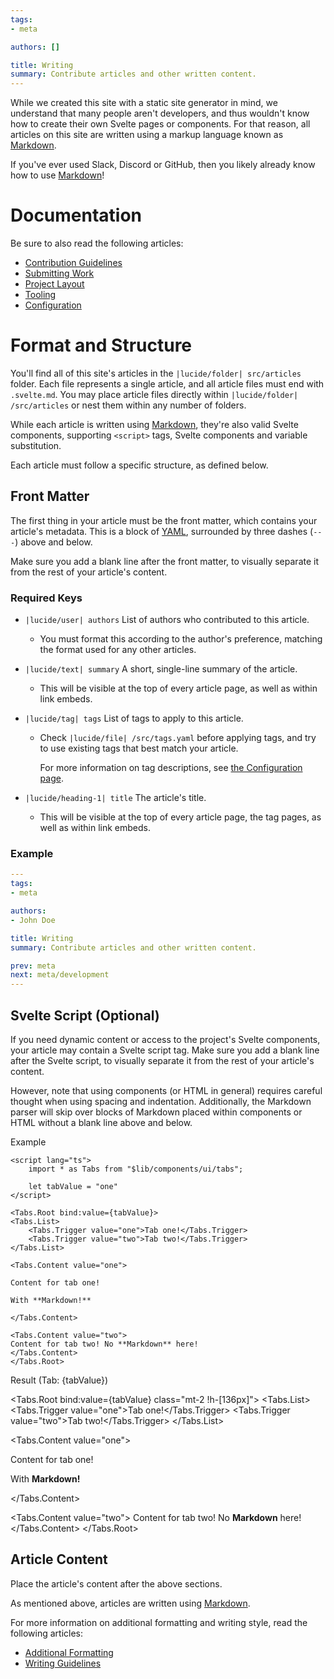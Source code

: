 ```yaml
---
tags:
- meta

authors: []

title: Writing
summary: Contribute articles and other written content.
---
```


<script lang="ts">
    import * as Tabs from "$lib/components/ui/tabs/index.js";

    let tabValue = "one";
</script>

While we created this site with a static site generator in mind, we understand that many people aren't developers,
and thus wouldn't know how to create their own Svelte pages or components.
For that reason, all articles on this site are written using a markup language known as
[Markdown](https://www.markdownguide.org/basic-syntax/).

If you've ever used Slack, Discord or GitHub, then you likely already know how to use
[Markdown](https://www.markdownguide.org/basic-syntax/)!

<!--more-->

# Documentation

Be sure to also read the following articles:

- [Contribution Guidelines](/a/meta/contributing/guidelines)
- [Submitting Work](/a/meta/contributing/submission)
- [Project Layout](/a/meta/contributing/project-layout)
- [Tooling](/a/meta/contributing/tooling)
- [Configuration](/a/meta/contributing/configuration)

# Format and Structure

You'll find all of this site's articles in the `|lucide/folder| src/articles` folder.
Each file represents a single article, and all article files must end with `.svelte.md`.
You may place article files directly within `|lucide/folder| /src/articles` or nest them within any number of folders.

While each article is written using [Markdown](https://www.markdownguide.org/basic-syntax/), they're also valid Svelte
components, supporting `<script>` tags, Svelte components and variable substitution.

Each article must follow a specific structure, as defined below.

## Front Matter

The first thing in your article must be the front matter, which contains your article's metadata.
This is a block of [YAML](https://learnxinyminutes.com/docs/yaml/), surrounded by three dashes (`---`) above and below.

Make sure you add a blank line after the front matter, to visually separate it from the rest of your article's content.

### Required Keys

- `|lucide/user| authors` List of authors who contributed to this article.
  - You must format this according to the author's preference, matching the format used for any other articles.
- `|lucide/text| summary` A short, single-line summary of the article.
  - This will be visible at the top of every article page, as well as within link embeds.
- `|lucide/tag| tags` List of tags to apply to this article.
  - Check `|lucide/file| /src/tags.yaml` before applying tags,
    and try to use existing tags that best match your article.

    For more information on tag descriptions,
    see [the Configuration page](/a/meta/contributing/configuration#tag-descriptions).

- `|lucide/heading-1| title` The article's title.
    - This will be visible at the top of every article page, the tag pages, as well as within link embeds.

### Example

```yml
---
tags:
- meta

authors:
- John Doe

title: Writing
summary: Contribute articles and other written content.

prev: meta
next: meta/development
---
```

## Svelte Script (Optional)

If you need dynamic content or access to the project's Svelte components, your article may contain a Svelte script tag.
Make sure you add a blank line after the Svelte script, to visually separate it from the rest of your article's content.

However, note that using components (or HTML in general) requires careful thought when using spacing and indentation.
Additionally, the Markdown parser will skip over blocks of Markdown placed within components or HTML without a blank
line above and below.

<div class="article-markdown-example">

<div>
    <span class="text-lg mb-2 font-semibold">Example</span>

```svelte
<script lang="ts">
    import * as Tabs from "$lib/components/ui/tabs";

    let tabValue = "one"
</script>

<Tabs.Root bind:value={tabValue}>
<Tabs.List>
    <Tabs.Trigger value="one">Tab one!</Tabs.Trigger>
    <Tabs.Trigger value="two">Tab two!</Tabs.Trigger>
</Tabs.List>

<Tabs.Content value="one">

Content for tab one!

With **Markdown!**

</Tabs.Content>

<Tabs.Content value="two">
Content for tab two! No **Markdown** here!
</Tabs.Content>
</Tabs.Root>
```

</div>

<div>

<span class="text-lg font-semibold mr-1">Result</span>
<span class="text-lg mb-2 text-muted-foreground">(Tab: {tabValue})</span>

<Tabs.Root bind:value={tabValue} class="mt-2 !h-[136px]">
<Tabs.List>
    <Tabs.Trigger value="one">Tab one!</Tabs.Trigger>
    <Tabs.Trigger value="two">Tab two!</Tabs.Trigger>
</Tabs.List>

<Tabs.Content value="one">

Content for tab one!

With **Markdown!**

</Tabs.Content>

<Tabs.Content value="two">
Content for tab two! No **Markdown** here!
</Tabs.Content>
</Tabs.Root>
</div>

</div>

## Article Content

Place the article's content after the above sections.

As mentioned above, articles are written using [Markdown](https://www.markdownguide.org/basic-syntax/).

For more information on additional formatting and writing style, read the following articles:

- [Additional Formatting](/a/contributing/writing/formatting)
- [Writing Guidelines](/a/contributing/guidelines/#writing-style)

